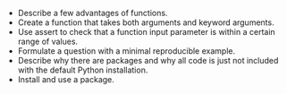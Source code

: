 - Describe a few advantages of functions.
- Create a function that takes both arguments and keyword arguments.
- Use assert to check that a function input parameter is within a certain range
  of values.
- Formulate a question with a minimal reproducible example.
- Describe why there are packages and why all code is just not included with
  the default Python installation.
- Install and use a package.
